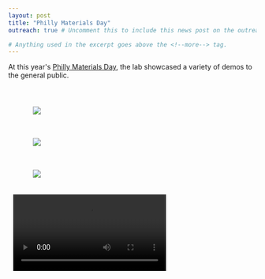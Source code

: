 ```yaml
---
layout: post
title: "Philly Materials Day"
outreach: true # Uncomment this to include this news post on the outreach page.

# Anything used in the excerpt goes above the <!--more--> tag.
---
```


At this year's <a href="http://www.phillymaterials.org/">Philly Materials Day</a>, the lab showcased a variety of demos to the general public.

<br/>

<figure class="hide-for-small" style="float: left; padding: 10px; width: 310px;">
  <img src="{{site.baseurl}}/{{site.img_path}}/2018-nano-day_1.jpg">
</figure>
<figure class="hide-for-small" style="float: left; padding: 10px; width: 310px;">
  <img src="{{site.baseurl}}/{{site.img_path}}/2018-nano-day_2.jpg">
</figure>

<br clear="all"/>

<figure class="hide-for-small" style="float: left; padding: 10px; width: 310px;">
  <img src="{{site.baseurl}}/{{site.img_path}}/2018-nano-day_3.jpg">
</figure>

<video class="hide-for-small" style="float: left; padding: 10px; width: 310px;" controls>
  <source src="{{site.baseurl}}/{{site.img_path}}/2018-nano-day-sarah.mp4" type="video/mp4">
</video>


<!--more-->

